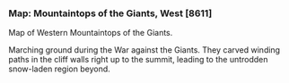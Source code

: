 ### Map: Mountaintops of the Giants, West [8611]

Map of Western Mountaintops of the Giants.

Marching ground during the War against the Giants. They carved winding paths in the cliff walls right up to the summit, leading to the untrodden snow-laden region beyond.